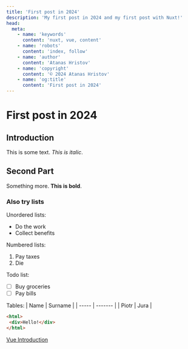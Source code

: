 ```yaml
---
title: 'First post in 2024'
description: 'My first post in 2024 and my first post with Nuxt!'
head:
  meta:
    - name: 'keywords'
      content: 'nuxt, vue, content'
    - name: 'robots'
      content: 'index, follow'
    - name: 'author'
      content: 'Atanas Hristov'
    - name: 'copyright'
      content: '© 2024 Atanas Hristov'
    - name: 'og:title'
      content: 'First post in 2024'
---
```


# First post in 2024

## Introduction

This is some text. *This is italic*.

## Second Part

Something more. **This is bold**.

### Also try lists

Unordered lists:

- Do the work
- Collect benefits

Numbered lists:

 1. Pay taxes
 2. Die

Todo list:

- [ ] Buy groceries
- [ ] Pay bills

Tables:
| Name  | Surname |
| ----- | ------- |
| Piotr | Jura    |

```html
<html>
 <div>Hello!</div>
</html>
```

[Vue Introduction](./vue-introduction)
